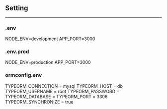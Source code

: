 ## Setting
---
### .env
NODE_ENV=development
APP_PORT=3000

### .env.prod
NODE_ENV=production
APP_PORT=3000

### ormconfig.env
TYPEORM_CONNECTION = mysql
TYPEORM_HOST = db
TYPEORM_USERNAME = root
TYPEORM_PASSWORD = 
TYPEORM_DATABASE = 
TYPEORM_PORT = 3306
TYPEORM_SYNCHRONIZE = true
